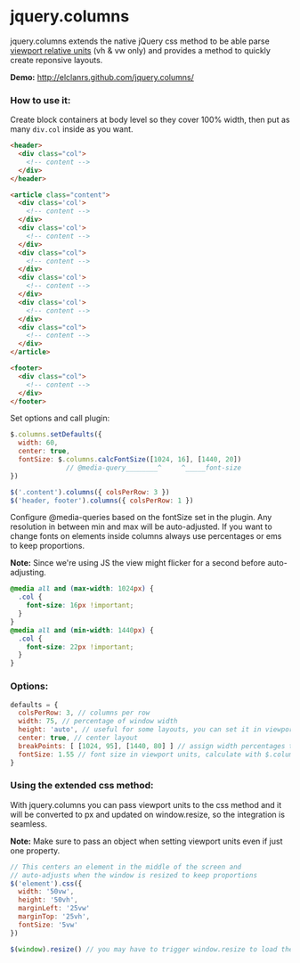 # jquery.columns

jquery.columns extends the native jQuery css method to be able parse [viewport relative units](http://www.w3.org/TR/css3-values/#viewport-relative-lengths
) (vh & vw only) and provides a method to quickly create reponsive layouts.

**Demo:** http://elclanrs.github.com/jquery.columns/

### How to use it:

Create block containers at body level so they cover 100% width, then put as many `div.col` inside as you want.

```html
<header>
  <div class="col">
    <!-- content -->
  </div>
</header>

<article class="content">
  <div class='col'> 
    <!-- content -->
  </div>
  <div class='col'>
    <!-- content -->
  </div>
  <div class="col">
    <!-- content -->
  </div>
  <div class='col'> 
    <!-- content -->
  </div>
  <div class='col'>
    <!-- content -->
  </div>
  <div class="col">
    <!-- content -->
  </div>
</article>

<footer>
  <div class="col">
    <!-- content -->  
  </div>
</footer>
```

Set options and call plugin:
```javascript
$.columns.setDefaults({ 
  width: 60,
  center: true,
  fontSize: $.columns.calcFontSize([1024, 16], [1440, 20])
              // @media-query________^     ^_____font-size
})

$('.content').columns({ colsPerRow: 3 })
$('header, footer').columns({ colsPerRow: 1 })
```

Configure @media-queries based on the fontSize set in the plugin. Any resolution in between min and max will be auto-adjusted. If you want to change fonts on elements inside columns always use percentages or ems to keep proportions.

**Note:** Since we're using JS the view might flicker for a second before auto-adjusting.

```css
@media all and (max-width: 1024px) {
  .col { 
    font-size: 16px !important;
  }
}
@media all and (min-width: 1440px) {
  .col { 
    font-size: 22px !important; 
  }
}
```

### Options:
```javascript
defaults = {
  colsPerRow: 3, // columns per row
  width: 75, // percentage of window width
  height: 'auto', // useful for some layouts, you can set it in viewport units (vh)
  center: true, // center layout
  breakPoints: [ [1024, 95], [1440, 80] ] // assign width percentages to different resolutions [res, width]
  fontSize: 1.55 // font size in viewport units, calculate with $.columns.calcFontSize
}
```

### Using the extended css method:

With jquery.columns you can pass viewport units to the css method and it will be converted to px and updated on window.resize, so the integration is seamless.

**Note:** Make sure to pass an object when setting viewport units even if just one property.

```javascript
// This centers an element in the middle of the screen and
// auto-adjusts when the window is resized to keep proportions
$('element').css({
  width: '50vw',
  height: '50vh',
  marginLeft: '25vw'
  marginTop: '25vh',
  fontSize: '5vw'
})

$(window).resize() // you may have to trigger window.resize to load the changes
```


